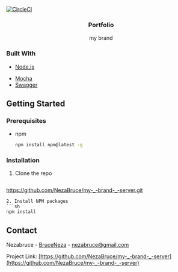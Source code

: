 [![CircleCI](https://circleci.com/gh/NezaBruce/my-_-brand-_-server.svg?style=svg)](https://circleci.com/gh/NezaBruce/my-_-brand-_-server)
<br />
<div align="center">
  <h3 align="center">Portfolio</h3>

  <p align="center">
    my brand
    <br />
  </p>
</div>


### Built With

* [Node.js](https://nodejs.org)
<!-- * [Ejs](https://ejs.co/) -->
* [Mocha](https://mochajs.org/)
* [Swagger](https://swagger.io/)
<!-- GETTING STARTED -->
## Getting Started

### Prerequisites

* npm
  ```sh
  npm install npm@latest -g
  ```

### Installation

1. Clone the repo
   ```sh
  https://github.com/NezaBruce/my-_-brand-_-server.git
   ```
2. Install NPM packages
   ```sh
   npm install
   ```

<!-- CONTACT -->
## Contact

Nezabruce - [BruceNeza](https://twitter.com/BruceNeza) - nezabruce@gmail.com

Project Link: [https://github.com/NezaBruce/my-_-brand-_-server](https://github.com/NezaBruce/my-_-brand-_-server)

[product-screenshot]: assets/screenshot.png
